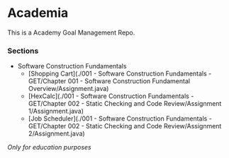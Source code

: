 # Academia
This is a Academy Goal Management Repo. <br>

### Sections
- Software Construction Fundamentals
  - [Shopping Cart](./001 - Software Construction Fundamentals - GET/Chapter 001 - Software Construction Fundamental Overview/Assignment.java) 
  - [HexCalc](./001 - Software Construction Fundamentals - GET/Chapter 002 - Static Checking and Code Review/Assignment 1/Assignment.java)
  - [Job Scheduler](./001 - Software Construction Fundamentals - GET/Chapter 002 - Static Checking and Code Review/Assignment 2/Assignment.java)



*Only for education purposes*
